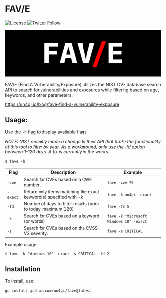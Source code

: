 # FAV/E
[![License](https://img.shields.io/badge/license-MIT-_red.svg)](https://opensource.org/licenses/MIT) [![Twitter Follow](https://img.shields.io/twitter/follow/un4gi_io?label=%40un4gi_io&style=social)](https://twitter.com/un4gi_io)

<img src="img/fave.png">

FAV/E (Find A Vulnerability/Exposure) utilizes the NIST CVE database search API to search for vulnerabilities and exposures while filtering based on age, keywords, and other parameters.

https://un4gi.io/blog/fave-find-a-vulnerability-exposure

## Usage:

Use the `-h` flag to display available flags

*NOTE: NIST recently made a change to their API that broke the functionality of this tool to filter by year. As a workaround, only use the -fd option between 1-120 days. A fix is currently in the works.*

```
$ fave -h
```
| Flag | Description | Example |
|------|-------------|---------|
| `-cwe` | Search for CVEs based on a CWE number. | `fave -cwe 79` |
| `-exact` | Return only items matching the exact keyword(s) specified with -k | `fave -k un4gi -exact` |
| `-fd` | Number of days to filter results (prior to today; maximum 120) | `fave -fd 5` |
| `-k` | Search for CVEs based on a keyword (or words) | `fave -k "Microsoft Windows 10" -exact` |
| `-s` | Search for CVEs based on the CVSS V3 severity. | `fave -s CRITICAL` |

Example usage:
```
$ fave -k "Windows 10" -exact -s CRITICAL -fd 2
```

## Installation
To install, use:
```
go install github.com/un4gi/fave@latest
```

